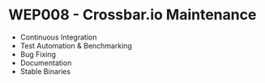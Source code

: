 # WEP008 - Crossbar.io Maintenance

- Continuous Integration
- Test Automation & Benchmarking
- Bug Fixing
- Documentation
- Stable Binaries
